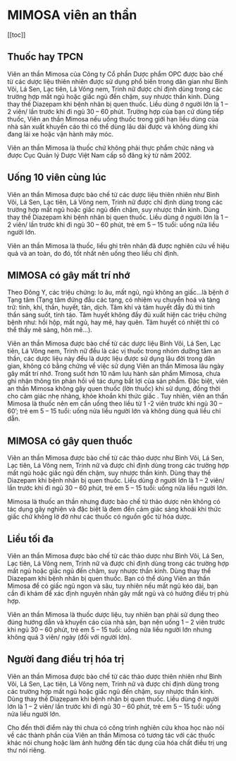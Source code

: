 # MIMOSA viên an thần

[[toc]]

## Thuốc hay TPCN
Viên an thần Mimosa của Công ty Cổ phần Dược phẩm OPC được bào chế từ các dược liệu thiên nhiên được sử dụng phổ biến trong dân gian như Bình Vôi, Lá Sen, Lạc tiên, Lá Vông nem, Trinh nữ được chỉ định dùng trong các trường hợp mất ngủ hoặc giấc ngủ đến chậm, suy nhược thần kinh. Dùng thay thế Diazepam khi bệnh nhân bị quen thuốc. Liều dùng ở người lớn là 1 – 2 viên/ lần trước khi đi ngủ 30 – 60 phút. Trường hợp của bạn cứ dùng tiếp thuốc, Viên an thần Mimosa nếu uống thuốc trong giới hạn liều dùng của nhà sản xuất khuyến cáo thì có thể dùng lâu dài được và không dùng khi đang lái xe hoặc vận hành máy móc.

Viên an thần Mimosa là thuốc chứ không phải thực phẩm chức năng và được Cục Quản lý Dược Việt Nam cấp số đăng ký từ năm 2002.

## Uống 10 viên cùng lúc
Viên an thần Mimosa được bào chế từ các dược liệu thiên nhiên như Bình Vôi, Lá Sen, Lạc tiên, Lá Vông nem, Trinh nữ được chỉ định dùng trong các trường hợp mất ngủ hoặc giấc ngủ đến chậm, suy nhược thần kinh. Dùng thay thế Diazepam khi bệnh nhân bị quen thuốc. Liều dùng ở người lớn là 1 – 2 viên/ lần trước khi đi ngủ 30 – 60 phút, trẻ em 5 – 15 tuổi: uống nửa liều người lớn.

Viên an thần Mimosa là thuốc, liều ghi trên nhãn đã được nghiên cứu về hiệu quả và an toàn, do đó, tốt nhất nên uống theo liều chỉ định.

## MIMOSA có gây mất trí nhớ
Theo Đông Y, các triệu chứng: lo âu, mất ngủ, ngủ không an giấc…là bệnh ở Tạng tâm (Tạng tâm đứng đầu các tạng, có nhiệm vụ chuyển hoá và tàng trữ: tinh, khí, thần, huyết, tân, dịch. Tâm khí và tâm huyết đầy đủ thì tinh thần sáng suốt, tỉnh táo. Tâm huyết không đầy đủ xuất hiện các triệu chứng bệnh như: hồi hộp, mất ngủ, hay mê, hay quên. Tâm huyết có nhiệt thì có thể thấy mê sảng, hôn mê…).

Viên an thần Mimosa được bào chế từ các dược liệu Bình Vôi, Lá Sen, Lạc tiên, Lá Vông nem, Trinh nữ  đều là các vị thuốc trong nhóm dưỡng tâm an thần, các dược liệu này đều là dược liệu được sử dụng lâu đời trong dân gian, không có bằng chứng về việc sử dụng Viên an thần Mimosa lâu ngày gây mất trí nhớ. Trong suốt hơn 10 năm lưu hành sản phẩm Mimosa, chưa ghi nhận thông tin phản hồi về tác dụng bất lợi của sản phẩm. Đặc biệt, viên an thần Mimosa không gây quen thuốc (lờn thuốc) khi sử dụng, đồng thời cho cảm giác nhẹ nhàng, khỏe khoắn khi thức giấc . Tuy nhiên, viên an thần Mimosa là thuốc nên em cần uống theo liều từ 1 -2 viên trước khi ngủ 30 – 60’; trẻ em 5 – 15 tuổi: uống nửa liều người lớn và không dùng quá liều chỉ dẫn. 

## MIMOSA có gây quen thuốc
Viên an thần Mimosa được bào chế  từ các thảo dược như Bình Vôi, Lá Sen, Lạc tiên, Lá Vông nem, Trinh nữ  và được chỉ định dùng trong các trường hợp mất ngủ hoặc giấc ngủ đến chậm, suy nhược thần kinh. Dùng thay thế Diazepam khi bệnh nhân bị quen thuốc. Liều dùng ở người lớn là 1 – 2 viên/ lần trước khi đi ngủ 30 – 60 phút, trẻ em 5 – 15 tuổi: uống nửa liều người lớn.

Mimosa là thuốc an thần nhưng được bào chế từ thảo dược nên không có tác dụng gây nghiện và đặc biệt là đem đến cảm giác sảng khoái khi thức giấc chứ không lờ đờ như các thuốc có nguồn gốc từ hóa dược.

## Liều tối đa
Viên an thần Mimosa được bào chế  từ các thảo dược như Bình Vôi, Lá Sen, Lạc tiên, Lá Vông nem, Trinh nữ  và được chỉ định dùng trong các trường hợp mất ngủ hoặc giấc ngủ đến chậm, suy nhược thần kinh. Dùng thay thế Diazepam khi bệnh nhân bị quen thuốc. 
Bạn có thể dùng Viên an thần Mimosa để có giấc ngủ ngon và sâu, tuy nhiên nếu mất ngủ kéo dài, bạn cần đi khám để xác định nguyên nhân gây mất ngủ và có hướng điều trị phù hợp.

Viên an thần Mimosa là thuốc dược liệu, tuy nhiên bạn phải sử dụng theo đúng hướng dẫn và khuyến cáo của nhà sản, bạn nên uống 1 – 2 viên trước khi ngủ 30 – 60 phút, trẻ em 5 – 15 tuổi: uống nửa liều người lớn nhưng không quá 3 viên/ ngày (đối với người lớn).

## Người đang điều trị hóa trị
Viên an thần Mimosa được bào chế  từ các thảo dược thiên nhiên như Bình Vôi, Lá Sen, Lạc tiên, Lá Vông nem, Trinh nữ  và được chỉ định dùng trong các trường hợp mất ngủ hoặc giấc ngủ đến chậm, suy nhược thần kinh. Dùng thay thế Diazepam khi bệnh nhân bị quen thuốc. Liều dùng ở người lớn là 1 – 2 viên/ lần trước khi đi ngủ 30 – 60 phút, trẻ em 5 – 15 tuổi: uống nửa liều người lớn.

Cho đến thời điểm này thì chưa có công trình nghiên cứu khoa học nào nói về các thành phần của Viên an thần Mimosa có tương tác với các thuốc khác nói chung hoặc làm ảnh hưởng đến tác dụng của hóa chất điều trị ung thư nói riêng.

